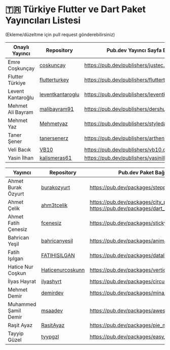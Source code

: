 # 🇹🇷 Türkiye Flutter ve Dart Paket Yayıncıları Listesi

(Ekleme/düzeltme için pull request gönderebilirsiniz)

Onaylı Yayıncı | Repository | Pub.dev Yayıncı Sayfa Bağlantısı
--- | --- | --- 
Emre Coşkunçay| [coskuncay](https://github.com/coskuncay)| https://pub.dev/publishers/justec.dev/packages
Flutter Türkiye | [flutterturkey](https://github.com/flutterturkey) | https://pub.dev/publishers/flutterturkiye.org/
Levent Kantaroğlu | [leventkantaroglu](https://github.com/leventkantaroglu) | https://pub.dev/publishers/leventkantaroglu.com/
Mehmet Ali Bayram | [malibayram91](https://github.com/malibayram91) | https://pub.dev/publishers/dershub.com/
Mehmet Yaz | [Mehmetyaz](https://github.com/Mehmetyaz) | https://pub.dev/publishers/styledart.dev/packages
Taner Şener | [tanersenerz](https://github.com/tanersenerz)  | https://pub.dev/publishers/arthenica.com/
Veli Bacık | [VB10](https://github.com/VB10) | https://pub.dev/publishers/vb10.dev/
Yasin İlhan | [kalismeras61](github.com/kalismeras61/) | https://pub.dev/publishers/yasinilhan.com/packages

Yayıncı | Repository |Pub.dev Paket Bağlantısı
--- | --- | --- 
Ahmet Burak Özyurt | [burakozyurt](https://github.com/burakozyurt/) | https://pub.dev/packages/stepper_counter_swipe
Ahmet Çelik | [ahm3tcelik](https://github.com/ahm3tcelik) | https://pub.dev/packages/city_picker_from_map https://pub.dev/packages/dart_writer
Ahmet Fatih Çenesiz | [fcenesiz](https://github.com/fcenesiz) | https://pub.dev/packages/sticky_grid_view
Bahrican Yeşil | [bahricanyesil](https://github.com/bahricanyesil/) | https://pub.dev/packages/animated_login
Fatih Işılgan | [FATIHISILGAN](https://github.com/FATIHISILGAN/) | https://pub.dev/packages/datalib
Hatice Nur Coşkun | [Haticenurcoskunn](https://github.com/Haticenurcoskunn/) | https://pub.dev/packages/vertical_listtile
İlyas Hayrat | [ilyashyrt](https://github.com/ilyashyrt) | https://pub.dev/packages/circular_textfield 
Mehmet Demir | [demirdev](https://github.com/demirdev) | https://pub.dev/packages/mina_reader
Muhammed Şamil Demir | [msaadev](https://github.com/msaadev) | https://pub.dev/packages/awesome_stepper
Raşit Ayaz | [RasitAyaz](https://github.com/RasitAyaz) | https://pub.dev/packages/pie_menu
Tayyip Güzel | [tyypgzl](https://github.com/tyypgzl) | https://pub.dev/packages/easy_onboard

